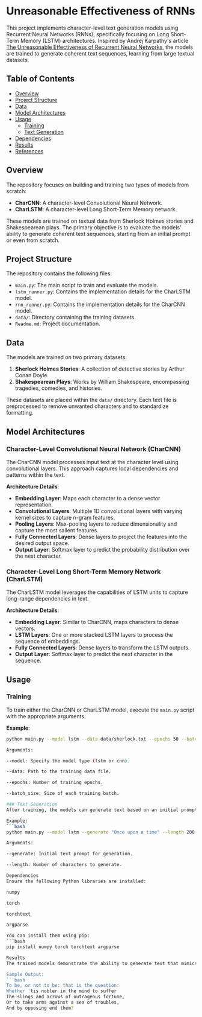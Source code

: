 # Unreasonable Effectiveness of RNNs

This project implements character-level text generation models using Recurrent Neural Networks (RNNs), specifically focusing on Long Short-Term Memory (LSTM) architectures. Inspired by Andrej Karpathy's article [The Unreasonable Effectiveness of Recurrent Neural Networks](https://karpathy.github.io/2015/05/21/rnn-effectiveness/), the models are trained to generate coherent text sequences, learning from large textual datasets.

## Table of Contents

- [Overview](#overview)
- [Project Structure](#project-structure)
- [Data](#data)
- [Model Architectures](#model-architectures)
- [Usage](#usage)
  - [Training](#training)
  - [Text Generation](#text-generation)
- [Dependencies](#dependencies)
- [Results](#results)
- [References](#references)

## Overview

The repository focuses on building and training two types of models from scratch:

- **CharCNN**: A character-level Convolutional Neural Network.
- **CharLSTM**: A character-level Long Short-Term Memory network.

These models are trained on textual data from Sherlock Holmes stories and Shakespearean plays. The primary objective is to evaluate the models' ability to generate coherent text sequences, starting from an initial prompt or even from scratch.

## Project Structure

The repository contains the following files:

- `main.py`: The main script to train and evaluate the models.
- `lstm_runner.py`: Contains the implementation details for the CharLSTM model.
- `rnn_runner.py`: Contains the implementation details for the CharCNN model.
- `data/`: Directory containing the training datasets.
- `Readme.md`: Project documentation.

## Data

The models are trained on two primary datasets:

1. **Sherlock Holmes Stories**: A collection of detective stories by Arthur Conan Doyle.
2. **Shakespearean Plays**: Works by William Shakespeare, encompassing tragedies, comedies, and histories.

These datasets are placed within the `data/` directory. Each text file is preprocessed to remove unwanted characters and to standardize formatting.

## Model Architectures

### Character-Level Convolutional Neural Network (CharCNN)

The CharCNN model processes input text at the character level using convolutional layers. This approach captures local dependencies and patterns within the text.

**Architecture Details**:

- **Embedding Layer**: Maps each character to a dense vector representation.
- **Convolutional Layers**: Multiple 1D convolutional layers with varying kernel sizes to capture n-gram features.
- **Pooling Layers**: Max-pooling layers to reduce dimensionality and capture the most salient features.
- **Fully Connected Layers**: Dense layers to project the features into the desired output space.
- **Output Layer**: Softmax layer to predict the probability distribution over the next character.

### Character-Level Long Short-Term Memory Network (CharLSTM)

The CharLSTM model leverages the capabilities of LSTM units to capture long-range dependencies in text.

**Architecture Details**:

- **Embedding Layer**: Similar to CharCNN, maps characters to dense vectors.
- **LSTM Layers**: One or more stacked LSTM layers to process the sequence of embeddings.
- **Fully Connected Layers**: Dense layers to transform the LSTM outputs.
- **Output Layer**: Softmax layer to predict the next character in the sequence.

## Usage

### Training

To train either the CharCNN or CharLSTM model, execute the `main.py` script with the appropriate arguments.

**Example**:

  ```bash
  python main.py --model lstm --data data/sherlock.txt --epochs 50 --batch_size 64

Arguments:

--model: Specify the model type (lstm or cnn).

--data: Path to the training data file.

--epochs: Number of training epochs.

--batch_size: Size of each training batch.

### Text Generation
After training, the models can generate text based on an initial prompt. Use the main.py script with the --generate flag.

Example:
  ```bash
  python main.py --model lstm --generate "Once upon a time" --length 200

Arguments:

--generate: Initial text prompt for generation.

--length: Number of characters to generate.

Dependencies
Ensure the following Python libraries are installed:

numpy

torch

torchtext

argparse

You can install them using pip:
  ```bash
  pip install numpy torch torchtext argparse

Results
The trained models demonstrate the ability to generate text that mimics the style and structure of the training data. For instance, after training on Shakespearean plays, the CharLSTM model can produce outputs resembling Shakespeare's writing style, complete with archaic language and iambic pentameter.

Sample Output:
  ```bash
  To be, or not to be: that is the question:
  Whether 'tis nobler in the mind to suffer
  The slings and arrows of outrageous fortune,
  Or to take arms against a sea of troubles,
  And by opposing end them?


